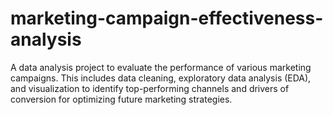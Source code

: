 # marketing-campaign-effectiveness-analysis
 A data analysis project to evaluate the performance of various marketing campaigns. This includes data cleaning, exploratory data analysis (EDA), and visualization to identify top-performing channels and drivers of conversion for optimizing future marketing strategies.

